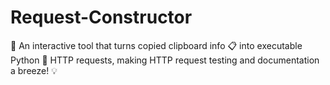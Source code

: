 # Request-Constructor
🔧 An interactive tool that turns copied clipboard info 📋 into executable Python 🐍 HTTP requests, making HTTP request testing and documentation a breeze! 💡
